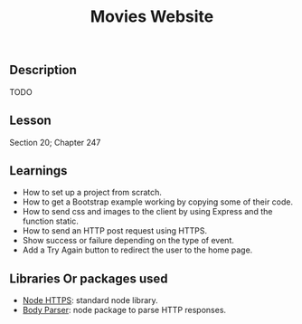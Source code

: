 <h1 align="center"> Movies Website </h1> <br>

## Description

TODO

## Lesson
Section 20; Chapter 247

## Learnings
- How to set up a project from scratch.
- How to get a Bootstrap example working by copying some of their code.
- How to send css and images to the client by using Express and the function static.
- How to send an HTTP post request using HTTPS.
- Show success or failure depending on the type of event.
- Add a Try Again button to redirect the user to the home page.

## Libraries Or packages used
- [Node HTTPS](https://nodejs.org/api/https.html): standard node library.
- [Body Parser](https://www.npmjs.com/package/body-parser): node package to parse HTTP responses.
